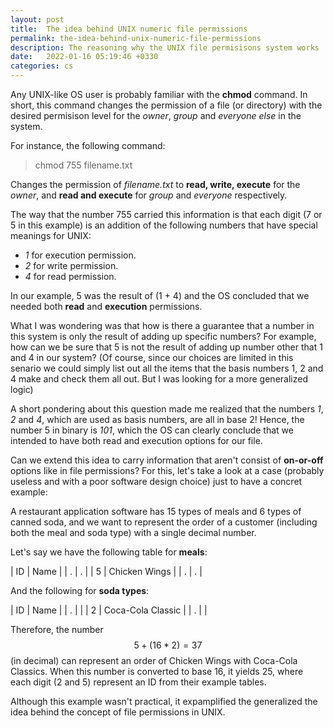 ```yaml
---
layout: post
title:  The idea behind UNIX numeric file permissions
permalink: the-idea-behind-unix-numeric-file-permissions
description: The reasoning why the UNIX file permisisons system works
date:   2022-01-16 05:19:46 +0330
categories: cs
---
```


Any UNIX-like OS user is probably familiar with the **chmod** command.
In short, this command changes the permission of a file (or directory)
with the desired permisison level for the *owner*, *group* and *everyone
else* in the system.

For instance, the following command:

> chmod 755 filename.txt

Changes the permission of *filename.txt* to **read, write, execute** for
the *owner*, and **read and execute** for *group* and *everyone*
respectively.

The way that the number 755 carried this information is that each digit
(7 or 5 in this example) is an addition of the following numbers that
have special meanings for UNIX:

-   *1* for execution permission.
-   *2* for write permission.
-   *4* for read permission.

In our example, 5 was the result of (1 + 4) and the OS concluded that we
needed both **read** and **execution** permissions.

What I was wondering was that how is there a guarantee that a number in
this system is only the result of adding up specific numbers? For example, how can we be sure that 5 is not the result of adding up number other that 1 and
4 in our system? (Of course, since our choices are limited in this
senario we could simply list out all the items that the basis numbers 1,
2 and 4 make and check them all out. But I was looking for a more
generalized logic)

A short pondering about this question made me realized that the numbers
*1*, *2* and *4*, which are used as basis numbers, are all in base 2!
Hence, the number 5 in binary is *101*, which the OS can clearly
conclude that we intended to have both read and execution options for
our file.

Can we extend this idea to carry information that aren\'t consist of
**on-or-off** options like in file permissions? For this, let\'s take a
look at a case (probably useless and with a poor software design choice)
just to have a concret example:

A restaurant application software has 15 types of meals and 6 types of
canned soda, and we want to represent the order of a customer (including
both the meal and soda type) with a single decimal number.

Let\'s say we have the following table for **meals**:

| ID |  Name          |
| .  |  .             |
| 5  |  Chicken Wings |
| .  |  .             |

And the following for **soda types**:

| ID | Name              |
| .  |                   |
| 2  | Coca-Cola Classic |
| .  |                   |

Therefore, the number $$5 + (16*2) = 37$$ (in decimal) can represent an
order of Chicken Wings with Coca-Cola Classics. When this number is
converted to base 16, it yields 25, where each digit (2 and 5) represent
an ID from their example tables.

Although this example wasn\'t practical, it expamplified the generalized
the idea behind the concept of file permissions in UNIX.
